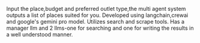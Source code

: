 Input the place,budget and preferred outlet type,the multi agent system outputs a list of places suited for you.
Developed using langchain,crewai and google's gemini pro model.
Utilizes search and scrape tools.
Has a manager llm and 2 llms-one for searching and one for writing the results in a well understood manner.
